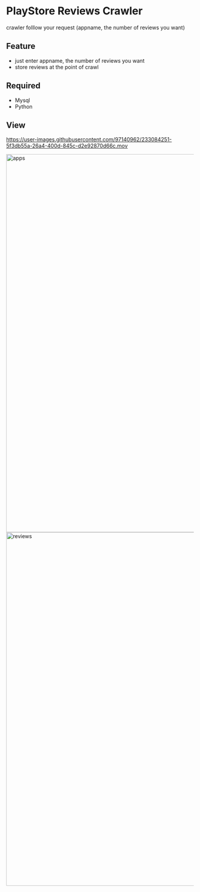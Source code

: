 # PlayStore Reviews Crawler

crawler folllow your request (appname, the number of reviews you want)

## Feature

- just enter appname, the number of reviews you want
- store reviews at the point of crawl

## Required

- Mysql
- Python

## View

https://user-images.githubusercontent.com/97140962/233084251-5f3db55a-26a4-400d-845c-d2e92870d66c.mov

<img width="1014" alt="apps" src="https://user-images.githubusercontent.com/97140962/233085842-9a8e092a-e91b-41cd-bd4b-dc2bbe3328f7.png">
<img width="948" alt="reviews" src="https://user-images.githubusercontent.com/97140962/233085820-47b47bc8-cb93-4917-bcf1-3c056c897849.png">
